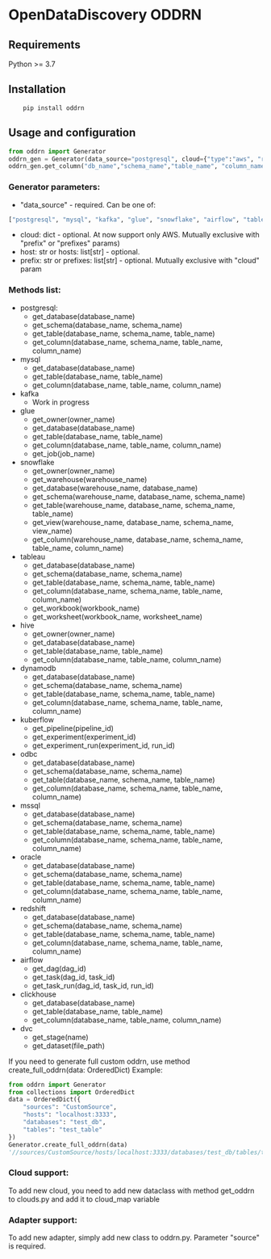 # OpenDataDiscovery ODDRN
## Requirements
Python >= 3.7
## Installation
```
    pip install oddrn
```
## Usage and configuration
```python
from oddrn import Generator
oddrn_gen = Generator(data_source="postgresql", cloud={"type":"aws", "region":"reg_id", "account": "acc_id"})
oddrn_gen.get_column("db_name","schema_name","table_name", "column_name")
```
### Generator parameters:
* "data_source" - required. Can be one of:
```python
["postgresql", "mysql", "kafka", "glue", "snowflake", "airflow", "tableau", "hive", "dynamodb", "kuberflow", "odbc", "mssql", "oracle", "redshift"]
```
* cloud: dict - optional. At now support only AWS. Mutually exclusive with "prefix" or "prefixes" params)
* host: str or hosts: list[str] - optional. 
* prefix: str or prefixes: list[str] - optional. Mutually exclusive with "cloud" param

### Methods list:
* postgresql:
    * get_database(database_name)
    * get_schema(database_name, schema_name)
    * get_table(database_name, schema_name, table_name)
    * get_column(database_name, schema_name, table_name, column_name)
* mysql
    * get_database(database_name)
    * get_table(database_name, table_name)
    * get_column(database_name, table_name, column_name)
* kafka
    * Work in progress
* glue
    * get_owner(owner_name)
    * get_database(database_name)
    * get_table(database_name, table_name)
    * get_column(database_name, table_name, column_name)
    * get_job(job_name)
* snowflake
    * get_owner(owner_name)
    * get_warehouse(warehouse_name)
    * get_database(warehouse_name, database_name)
    * get_schema(warehouse_name, database_name, schema_name)
    * get_table(warehouse_name, database_name, schema_name, table_name)
    * get_view(warehouse_name, database_name, schema_name, view_name)
    * get_column(warehouse_name, database_name, schema_name, table_name, column_name)
* tableau
    * get_database(database_name)
    * get_schema(database_name, schema_name)
    * get_table(database_name, schema_name, table_name)
    * get_column(database_name, schema_name, table_name, column_name)
    * get_workbook(workbook_name)
    * get_worksheet(workbook_name, worksheet_name)
* hive
    * get_owner(owner_name)
    * get_database(database_name)
    * get_table(database_name, table_name)
    * get_column(database_name, table_name, column_name)
* dynamodb
    * get_database(database_name)
    * get_schema(database_name, schema_name)
    * get_table(database_name, schema_name, table_name)
    * get_column(database_name, schema_name, table_name, column_name)
* kuberflow
    * get_pipeline(pipeline_id)
    * get_experiment(experiment_id)
    * get_experiment_run(experiment_id, run_id)
* odbc
    * get_database(database_name)
    * get_schema(database_name, schema_name)
    * get_table(database_name, schema_name, table_name)
    * get_column(database_name, schema_name, table_name, column_name)
* mssql
    * get_database(database_name)
    * get_schema(database_name, schema_name)
    * get_table(database_name, schema_name, table_name)
    * get_column(database_name, schema_name, table_name, column_name)
* oracle
    * get_database(database_name)
    * get_schema(database_name, schema_name)
    * get_table(database_name, schema_name, table_name)
    * get_column(database_name, schema_name, table_name, column_name)
* redshift
    * get_database(database_name)
    * get_schema(database_name, schema_name)
    * get_table(database_name, schema_name, table_name)
    * get_column(database_name, schema_name, table_name, column_name)
* airflow
    * get_dag(dag_id)
    * get_task(dag_id, task_id)
    * get_task_run(dag_id, task_id, run_id)
* clickhouse
    * get_database(database_name)
    * get_table(database_name, table_name)
    * get_column(database_name, table_name, column_name)
* dvc
    * get_stage(name)
    * get_dataset(file_path)


If you need to generate full custom oddrn, use method create_full_oddrn(data: OrderedDict)
Example:
```python
from oddrn import Generator
from collections import OrderedDict
data = OrderedDict({
    "sources": "CustomSource",
    "hosts": "localhost:3333",
    "databases": "test_db",
    "tables": "test_table"
})
Generator.create_full_oddrn(data)
'//sources/CustomSource/hosts/localhost:3333/databases/test_db/tables/test_table'
``` 
### Cloud support:
To add new cloud, you need to add new dataclass with method get_oddrn to clouds.py and add it to cloud_map variable

### Adapter support:
To add new adapter, simply add new class to oddrn.py. Parameter "source" is required.
